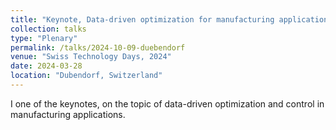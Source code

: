 ```yaml
---
title: "Keynote, Data-driven optimization for manufacturing applications"
collection: talks
type: "Plenary"
permalink: /talks/2024-10-09-duebendorf
venue: "Swiss Technology Days, 2024"
date: 2024-03-28
location: "Dubendorf, Switzerland"
---
```


I one of the keynotes, on the topic of data-driven optimization and control in manufacturing applications. 

